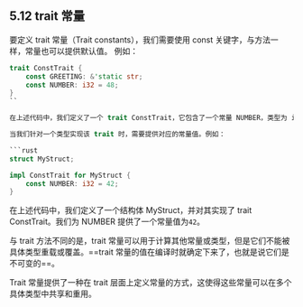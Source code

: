 ## 5.12 trait 常量

要定义 trait 常量（Trait constants），我们需要使用 const 关键字，与方法一样，常量也可以提供默认值。
例如：

```rust
trait ConstTrait {
    const GREETING: &'static str;
    const NUMBER: i32 = 48;
}
``

在上述代码中，我们定义了一个 trait ConstTrait，它包含了一个常量 NUMBER，类型为 i32，默认值为`42`。注意，在 trait 常量中，必须指定常量类型，并在其后面添加分号。

当我们针对一个类型实现该 trait 时，需要提供对应的常量值。例如：

```rust
struct MyStruct;

impl ConstTrait for MyStruct {
    const NUMBER: i32 = 42;
}
```

在上述代码中，我们定义了一个结构体 MyStruct，并对其实现了 trait ConstTrait。我们为 NUMBER 提供了一个常量值为`42`。

与 trait 方法不同的是，trait 常量可以用于计算其他常量或类型，但是它们不能被具体类型重载或覆盖。==trait 常量的值在编译时就确定下来了，也就是说它们是不可变的==。

Trait 常量提供了一种在 trait 层面上定义常量的方式，这使得这些常量可以在多个具体类型中共享和重用。
